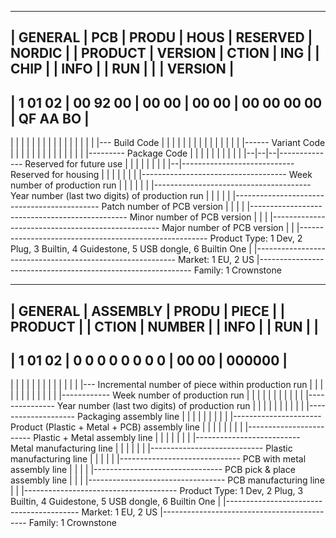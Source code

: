 
---------------------------------------------------------------
| GENERAL | PCB      | PRODU | HOUS  | RESERVED    | NORDIC   |
| PRODUCT | VERSION  | CTION | ING   |             | CHIP     |
| INFO    |          | RUN   |       |             | VERSION  |
---------------------------------------------------------------
| 1 01 02 | 00 92 00 | 00 00 | 00 00 | 00 00 00 00 | QF AA BO |
---------------------------------------------------------------
  |  |  |    |  |  |    |  |    |  |    |  |  |  |    |  |  |---  Build Code
  |  |  |    |  |  |    |  |    |  |    |  |  |  |    |  |------  Variant Code
  |  |  |    |  |  |    |  |    |  |    |  |  |  |    |---------  Package Code
  |  |  |    |  |  |    |  |    |  |    |--|--|--|--------------  Reserved for future use
  |  |  |    |  |  |    |  |    |--|----------------------------  Reserved for housing
  |  |  |    |  |  |    |  |------------------------------------  Week number of production run
  |  |  |    |  |  |    |---------------------------------------  Year number (last two digits) of production run
  |  |  |    |  |  |--------------------------------------------  Patch number of PCB version
  |  |  |    |  |-----------------------------------------------  Minor number of PCB version
  |  |  |    |--------------------------------------------------  Major number of PCB version
  |  |  |-------------------------------------------------------  Product Type: 1 Dev, 2 Plug, 3 Builtin, 4 Guidestone, 5 USB dongle, 6 Builtin One
  |  |----------------------------------------------------------  Market: 1 EU, 2 US
  |-------------------------------------------------------------  Family: 1 Crownstone



----------------------------------------------
| GENERAL | ASSEMBLY        | PRODU | PIECE  |
| PRODUCT |                 | CTION | NUMBER |
| INFO    |                 | RUN   |        |
----------------------------------------------
| 1 01 02 | 0 0 0 0 0 0 0 0 | 00 00 | 000000 |
----------------------------------------------
  |  |  |   | | | | | | | |    |  |        |---  Incremental number of piece within production run
  |  |  |   | | | | | | | |    |  |------------  Week number of production run
  |  |  |   | | | | | | | |    |---------------  Year number (last two digits) of production run
  |  |  |   | | | | | | | |--------------------  Packaging assembly line
  |  |  |   | | | | | | |----------------------  Product (Plastic + Metal + PCB) assembly line
  |  |  |   | | | | | |------------------------  Plastic + Metal assembly line
  |  |  |   | | | | |--------------------------  Metal manufacturing line
  |  |  |   | | | |----------------------------  Plastic manufacturing line
  |  |  |   | | |------------------------------  PCB with metal assembly line
  |  |  |   | |--------------------------------  PCB pick & place assembly line
  |  |  |   |----------------------------------  PCB manufacturing line
  |  |  |--------------------------------------  Product Type: 1 Dev, 2 Plug, 3 Builtin, 4 Guidestone, 5 USB dongle, 6 Builtin One
  |  |-----------------------------------------  Market: 1 EU, 2 US
  |--------------------------------------------  Family: 1 Crownstone

